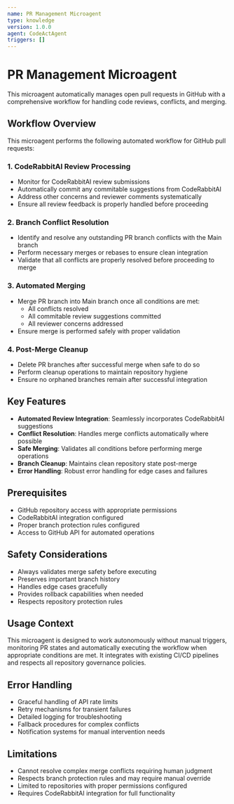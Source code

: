 ```yaml
---
name: PR Management Microagent
type: knowledge
version: 1.0.0
agent: CodeActAgent
triggers: []
---
```


# PR Management Microagent

This microagent automatically manages open pull requests in GitHub with a comprehensive workflow for handling code reviews, conflicts, and merging.

## Workflow Overview

This microagent performs the following automated workflow for GitHub pull requests:

### 1. CodeRabbitAI Review Processing

- Monitor for CodeRabbitAI review submissions
- Automatically commit any commitable suggestions from CodeRabbitAI
- Address other concerns and reviewer comments systematically
- Ensure all review feedback is properly handled before proceeding

### 2. Branch Conflict Resolution

- Identify and resolve any outstanding PR branch conflicts with the Main branch
- Perform necessary merges or rebases to ensure clean integration
- Validate that all conflicts are properly resolved before proceeding to merge

### 3. Automated Merging

- Merge PR branch into Main branch once all conditions are met:
  - All conflicts resolved
  - All commitable review suggestions committed
  - All reviewer concerns addressed
- Ensure merge is performed safely with proper validation

### 4. Post-Merge Cleanup

- Delete PR branches after successful merge when safe to do so
- Perform cleanup operations to maintain repository hygiene
- Ensure no orphaned branches remain after successful integration

## Key Features

- **Automated Review Integration**: Seamlessly incorporates CodeRabbitAI suggestions
- **Conflict Resolution**: Handles merge conflicts automatically where possible
- **Safe Merging**: Validates all conditions before performing merge operations
- **Branch Cleanup**: Maintains clean repository state post-merge
- **Error Handling**: Robust error handling for edge cases and failures

## Prerequisites

- GitHub repository access with appropriate permissions
- CodeRabbitAI integration configured
- Proper branch protection rules configured
- Access to GitHub API for automated operations

## Safety Considerations

- Always validates merge safety before executing
- Preserves important branch history
- Handles edge cases gracefully
- Provides rollback capabilities when needed
- Respects repository protection rules

## Usage Context

This microagent is designed to work autonomously without manual triggers, monitoring PR states and automatically executing the workflow when appropriate conditions are met. It integrates with existing CI/CD pipelines and respects all repository governance policies.

## Error Handling

- Graceful handling of API rate limits
- Retry mechanisms for transient failures
- Detailed logging for troubleshooting
- Fallback procedures for complex conflicts
- Notification systems for manual intervention needs

## Limitations

- Cannot resolve complex merge conflicts requiring human judgment
- Respects branch protection rules and may require manual override
- Limited to repositories with proper permissions configured
- Requires CodeRabbitAI integration for full functionality
